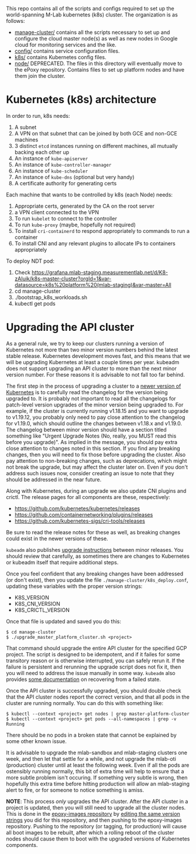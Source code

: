 This repo contains all of the scripts and configs required to set up the
world-spanning M-Lab kubernetes (k8s) cluster.  The organization is as follows:
- [manage-cluster/](manager-cluster/) contains all the scripts necessary to set
  up and configure the cloud master node(s) as well as new nodes in Google cloud
  for monitoring services and the like.
- [config/](config/) contains service configuration files.
- [k8s/](k8s/) contains Kubernetes config files.
- [node/](node/) DEPRECATED. The files in this directory will eventually move to
  the ePoxy repository. Contains files to set up platform nodes and have them
  join the cluster.

# Kubernetes (k8s) architecture

In order to run, k8s needs:

1. A subnet
2. A VPN on that subnet that can be joined by both GCE and non-GCE machines
3. 3 distinct `etcd` instances running on different machines, all mutually backing each other up
4. An instance of `kube-apiserver`
5. An instance of `kube-controller-manager`
6. An instance of `kube-scheduler`
7. An instance of `kube-dns` (optional but very handy)
8. A certificate authority for generating certs

Each machine that wants to be controlled by k8s (each Node) needs:

1. Appropriate certs, generated by the CA on the root server
2. a VPN client connected to the VPN
3. To run `kubelet` to connect to the controller
4. To run `kube-proxy` (maybe, hopefully not required)
5. To install `cri-containerd` to respond appropriately to commands to run a
   container
6. To install CNI and any relevant plugins to allocate IPs to containers
   appropriately

To deploy NDT pod:

1. Check https://grafana.mlab-staging.measurementlab.net/d/K8-zAIuik/k8s-master-cluster?orgId=1&var-datasource=k8s%20platform%20(mlab-staging)&var-master=All
1. cd manage-cluster
1. ./bootstrap_k8s_workloads.sh
1. kubectl get pods

# Upgrading the API cluster

As a general rule, we try to keep our clusters running a version of Kubernetes
not more than two minor version numbers behind the latest stable release.
Kubernetes development moves fast, and this means that we will be upgrading
Kubernetes at least a couple times per year. kubeadm does not support upgrading
an API cluster to more than the next minor version number. For these reasons it
is advisable to not fall too far behind.

The first step in the process of upgrading a cluster to a [newer version of
Kubernetes](https://github.com/kubernetes/kubernetes/releases) is to carefully
read the changelog for the version being upgraded to. It is probably not
important to read all the changelogs for patch-level version upgrades of the
minor version being upgraded to. For example, if the cluster is currently
running v1.18.15 and you want to upgrade to v1.19.12, you probably only need to
pay close attention to the changelog for v1.19.0, which should outline the
changes between v1.18.x and v1.19.0. The changelog between minor version should
have a section titled something like "Urgent Upgrade Notes (No, really, you
MUST read this before you upgrade)". As implied in the message, you should pay
extra close attention to changes noted in this section.  If you find any
breaking changes, then you will need to fix those before upgrading the cluster.
Also pay attention to non-breaking changes, such as deprecations, which might
not break the upgrade, but may affect the cluster later on. Even if you don't
address such issues now, consider creating an issue to note that they should be
addressed in the near future.

Along with Kubernetes, during an upgrade we also update CNI plugins and crictl.
The release pages for all components are these, respectively:

* https://github.com/kubernetes/kubernetes/releases
* https://github.com/containernetworking/plugins/releases
* https://github.com/kubernetes-sigs/cri-tools/releases

Be sure to read the release notes for these as well, as breaking changes could
exist in the newer versions of these.

`kubeadm` also publishes [upgrade
instructions](https://kubernetes.io/docs/tasks/administer-cluster/kubeadm/kubeadm-upgrade/)
between minor releases. You should review that carefully, as sometimes there
are changes to Kubernetes or kubeadm itself that require additional steps.

Once you feel confident that any breaking changes have been addressed (or don't
exist), then you update the file `./manage-cluster/k8s_deploy.conf`, updating
these variables with the proper version strings:

* K8S\_VERSION
* K8S\_CNI\_VERSION
* K8S\_CRICTL\_VERSION

Once that file is updated and saved you do this:

```
$ cd manage-cluster
$ ./upgrade_master_platform_cluster.sh <project>
```

That command should upgrade the entire API cluster for the specified GCP
project. The script is designed to be idempotent, and if it failes for some
transitory reason or is otherwise interrupted, you can safely rerun it. If the
failure is persistent and rerunning the upgrade script does not fix it, then
you will need to address the issue manually in some way. `kubeadm` also
provides [some
documentation](https://kubernetes.io/docs/tasks/administer-cluster/kubeadm/kubeadm-upgrade/#recovering-from-a-failure-state)
on recovering from a failed state.

Once the API cluster is successfully upgraded, you should double check that the
API cluster nodes report the correct version, and that all pods in the cluster
are running normally. You can do this with something like:

```
$ kubectl --context <project> get nodes | grep master-platform-cluster
$ kubectl --context <project> get pods --all-namespaces | grep -v Running
```

There should be no pods in a broken state that cannot be explained by some
other known issue.

It is advisable to upgrade the mlab-sandbox and mlab-staging clusters one week,
and then let that settle for a while, and not upgrade the mlab-oti (production)
cluster until at least the following week. Even if all the pods are ostensibly
running normally, this bit of extra time will help to ensure that a more subtle
problem isn't occuring. If something very subtle is wrong, then hopefully this
extra time before hitting production will allow an mlab-staging alert to fire,
or for someone to notice something is amiss.

**NOTE**: This process _only_ upgrades the API cluster. After the API cluster in
a project is updated, then you will still need to upgrade all the cluster
nodes. This is done in the [epoxy-images
repository](https://github.com/m-lab/epoxy-images) by [editing the same version
strings](https://github.com/m-lab/epoxy-images/blob/master/config.sh#L6) you
did for this repository, and then pushing to the epoxy-images repository.
Pushing to the repository (or tagging, for production) will cause all boot
images to be rebuilt, after which a rolling reboot of the cluster nodes should
cause them to boot with the upgraded versions of Kubernetes components.
